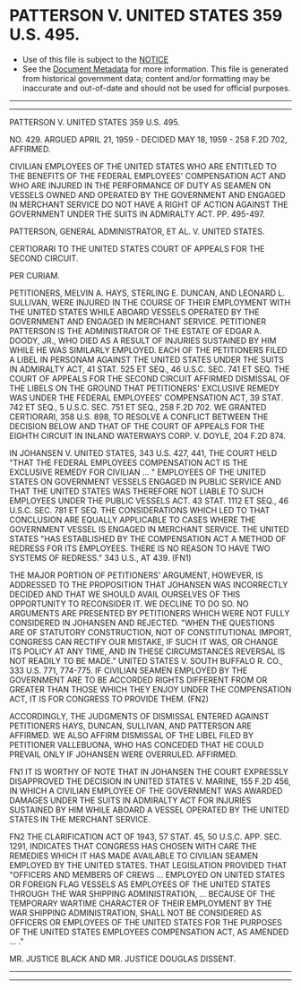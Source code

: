 ---
---

# PATTERSON V. UNITED STATES 359 U.S. 495.

* Use of this file is subject to the [NOTICE](https://github.com/publicdocs/notice/blob/master/NOTICE)
* See the [Document Metadata](../../../) for more information.
  This file is generated from historical government data; content and/or formatting may be inaccurate and out-of-date and should not be used for official purposes.

----------
----------

PATTERSON V. UNITED STATES 359 U.S. 495.

NO. 429.  ARGUED APRIL 21, 1959 - DECIDED MAY 18, 1959 - 258 F.2D 702, AFFIRMED.

CIVILIAN EMPLOYEES OF THE UNITED STATES WHO ARE ENTITLED TO THE BENEFITS OF THE FEDERAL EMPLOYEES' COMPENSATION ACT AND WHO ARE INJURED IN THE PERFORMANCE OF DUTY AS SEAMEN ON VESSELS OWNED AND OPERATED BY THE GOVERNMENT AND ENGAGED IN MERCHANT SERVICE DO NOT HAVE A RIGHT OF ACTION AGAINST THE GOVERNMENT UNDER THE SUITS IN ADMIRALTY ACT.  PP. 495-497.

PATTERSON, GENERAL ADMINISTRATOR, ET AL. V. UNITED STATES.

CERTIORARI TO THE UNITED STATES COURT OF APPEALS FOR THE SECOND CIRCUIT.

PER CURIAM.

PETITIONERS, MELVIN A. HAYS, STERLING E. DUNCAN, AND LEONARD L. SULLIVAN, WERE INJURED IN THE COURSE OF THEIR EMPLOYMENT WITH THE UNITED STATES WHILE ABOARD VESSELS OPERATED BY THE GOVERNMENT AND ENGAGED IN MERCHANT SERVICE.  PETITIONER PATTERSON IS THE ADMINISTRATOR OF THE ESTATE OF EDGAR A. DOODY, JR., WHO DIED AS A RESULT OF INJURIES SUSTAINED BY HIM WHILE HE WAS SIMILARLY EMPLOYED.  EACH OF THE PETITIONERS FILED A LIBEL IN PERSONAM AGAINST THE UNITED STATES UNDER THE SUITS IN ADMIRALTY ACT, 41 STAT. 525 ET SEQ., 46 U.S.C. SEC.  741 ET SEQ. THE COURT OF APPEALS FOR THE SECOND CIRCUIT AFFIRMED DISMISSAL OF THE LIBELS ON THE GROUND THAT PETITIONERS' EXCLUSIVE REMEDY WAS UNDER THE FEDERAL EMPLOYEES' COMPENSATION ACT, 39 STAT. 742 ET SEQ., 5 U.S.C. SEC. 751 ET SEQ., 258 F.2D 702.  WE GRANTED CERTIORARI, 358 U.S. 898, TO RESOLVE A CONFLICT BETWEEN THE DECISION BELOW AND THAT OF THE COURT OF APPEALS FOR THE EIGHTH CIRCUIT IN INLAND WATERWAYS CORP. V. DOYLE, 204 F.2D 874.

IN JOHANSEN V. UNITED STATES, 343 U.S. 427, 441, THE COURT HELD "THAT THE FEDERAL EMPLOYEES COMPENSATION ACT IS THE EXCLUSIVE REMEDY FOR CIVILIAN  ...  " EMPLOYEES OF THE UNITED STATES ON GOVERNMENT VESSELS ENGAGED IN PUBLIC SERVICE AND THAT THE UNITED STATES WAS THEREFORE NOT LIABLE TO SUCH EMPLOYEES UNDER THE PUBLIC VESSELS ACT.  43 STAT. 1112 ET SEQ., 46 U.S.C. SEC. 781 ET SEQ. THE CONSIDERATIONS WHICH LED TO THAT CONCLUSION ARE EQUALLY APPLICABLE TO CASES WHERE THE GOVERNMENT VESSEL IS ENGAGED IN MERCHANT SERVICE.  THE UNITED STATES "HAS ESTABLISHED BY THE COMPENSATION ACT A METHOD OF REDRESS FOR ITS EMPLOYEES.  THERE IS NO REASON TO HAVE TWO SYSTEMS OF REDRESS."  343 U.S., AT 439.  (FN1)

THE MAJOR PORTION OF PETITIONERS' ARGUMENT, HOWEVER, IS ADDRESSED TO THE PROPOSITION THAT JOHANSEN WAS INCORRECTLY DECIDED AND THAT WE SHOULD AVAIL OURSELVES OF THIS OPPORTUNITY TO RECONSIDER IT.  WE DECLINE TO DO SO.  NO ARGUMENTS ARE PRESENTED BY PETITIONERS WHICH WERE NOT FULLY CONSIDERED IN JOHANSEN AND REJECTED.  "WHEN THE QUESTIONS ARE OF STATUTORY CONSTRUCTION, NOT OF CONSTITUTIONAL IMPORT, CONGRESS CAN RECTIFY OUR MISTAKE, IF SUCH IT WAS, OR CHANGE ITS POLICY AT ANY TIME, AND IN THESE CIRCUMSTANCES REVERSAL IS NOT READILY TO BE MADE."  UNITED STATES V. SOUTH BUFFALO R. CO., 333 U.S. 771, 774-775.  IF CIVILIAN SEAMEN EMPLOYED BY THE GOVERNMENT ARE TO BE ACCORDED RIGHTS DIFFERENT FROM OR GREATER THAN THOSE WHICH THEY ENJOY UNDER THE COMPENSATION ACT, IT IS FOR CONGRESS TO PROVIDE THEM.  (FN2)

ACCORDINGLY, THE JUDGMENTS OF DISMISSAL ENTERED AGAINST PETITIONERS HAYS, DUNCAN, SULLIVAN, AND PATTERSON ARE AFFIRMED.  WE ALSO AFFIRM DISMISSAL OF THE LIBEL FILED BY PETITIONER VALLEBUONA, WHO HAS CONCEDED THAT HE COULD PREVAIL ONLY IF JOHANSEN WERE OVERRULED.  AFFIRMED.

FN1  IT IS WORTHY OF NOTE THAT IN JOHANSEN THE COURT EXPRESSLY DISAPPROVED THE DECISION IN UNITED STATES V. MARINE, 155 F.2D 456, IN WHICH A CIVILIAN EMPLOYEE OF THE GOVERNMENT WAS AWARDED DAMAGES UNDER THE SUITS IN ADMIRALTY ACT FOR INJURIES SUSTAINED BY HIM WHILE ABOARD A VESSEL OPERATED BY THE UNITED STATES IN THE MERCHANT SERVICE.

FN2  THE CLARIFICATION ACT OF 1943, 57 STAT. 45, 50 U.S.C. APP. SEC. 1291, INDICATES THAT CONGRESS HAS CHOSEN WITH CARE THE REMEDIES WHICH IT HAS MADE AVAILABLE TO CIVILIAN SEAMEN EMPLOYED BY THE UNITED STATES.  THAT LEGISLATION PROVIDED THAT "OFFICERS AND MEMBERS OF CREWS ...  EMPLOYED ON UNITED STATES OR FOREIGN FLAG VESSELS AS EMPLOYEES OF THE UNITED STATES THROUGH THE WAR SHIPPING ADMINISTRATION,  ... BECAUSE OF THE TEMPORARY WARTIME CHARACTER OF THEIR EMPLOYMENT BY THE WAR SHIPPING ADMINISTRATION, SHALL NOT BE CONSIDERED AS OFFICERS OR EMPLOYEES OF THE UNITED STATES FOR THE PURPOSES OF THE UNITED STATES EMPLOYEES COMPENSATION ACT, AS AMENDED  ...  ."

MR. JUSTICE BLACK AND MR. JUSTICE DOUGLAS DISSENT.


----------
----------

